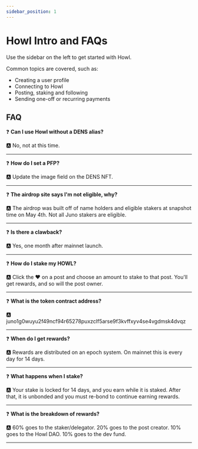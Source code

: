 ```yaml
---
sidebar_position: 1
---
```


# Howl Intro and FAQs

Use the sidebar on the left to get started with Howl.

Common topics are covered, such as:

- Creating a user profile
- Connecting to Howl
- Posting, staking and following
- Sending one-off or recurring payments

## FAQ

❓ **Can I use Howl without a DENS alias?**

🅰️ No, not at this time.
___

❓ **How do I set a PFP?**

🅰️ Update the image field on the DENS NFT.
___

❓ **The airdrop site says I'm not eligible, why?**

🅰️ The airdrop was built off of name holders and eligible stakers at snapshot time on May 4th. Not all Juno stakers are eligible.
___

❓ **Is there a clawback?**

🅰️ Yes, one month after mainnet launch.
___

❓ **How do I stake my HOWL?**

🅰️ Click the ❤️ on a post and choose an amount to stake to that post. You'll get rewards, and so will the post owner.
___

❓ **What is the token contract address?**

🅰️ juno1g0wuyu2f49ncf94r65278puxzclf5arse9f3kvffxyv4se4vgdmsk4dvqz
___

❓ **When do I get rewards?**

🅰️ Rewards are distributed on an epoch system. On mainnet this is every day for 14 days.
___

❓ **What happens when I stake?**

🅰️ Your stake is locked for 14 days, and you earn while it is staked. After that, it is unbonded and you must re-bond to continue earning rewards.
___

❓ **What is the breakdown of rewards?**

🅰️ 60% goes to the staker/delegator. 20% goes to the post creator. 10% goes to the Howl DAO. 10% goes to the dev fund.
___
